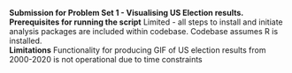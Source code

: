 **Submission for Problem Set 1 - Visualising US Election results.**
<br>
**Prerequisites for running the script**
Limited - all steps to install and initiate analysis packages are included within codebase.
Codebase assumes R is installed.
<br>
**Limitations**
Functionality for producing GIF of US election results from 2000-2020 is not operational due to time constraints
